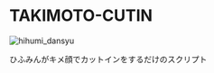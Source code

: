 # TAKIMOTO-CUTIN
![hihumi_dansyu](https://s3-ap-northeast-1.amazonaws.com/alserver.jp/media_attachments/files/000/068/562/original/46f0eaca010dee0c.png)
<p>ひふみんがキメ顔でカットインをするだけのスクリプト</p>
